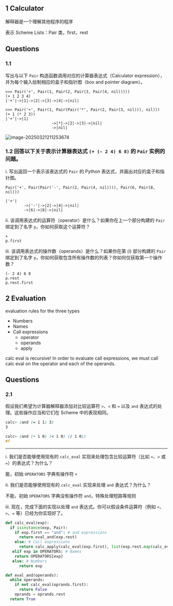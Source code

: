## 1 Calculator

解释器是一个理解其他程序的程序



表示 Scheme Lists：Pair 类，first，rest



## Questions

### 1.1

写出与以下 `Pair` 构造函数调用对应的计算器表达式（Calculator expression），并为每个输入绘制相应的盒子和指针图（box and pointer diagram）。



```shell
>>> Pair('+', Pair(1, Pair(2, Pair(3, Pair(4, nil)))))
(+ 1 2 3 4)
|'+'|->|1|->|2|->|3|->|4|->|nil|

>>> Pair('+', Pair(1, Pair(Pair('*', Pair(2, Pair(3, nil))), nil)))
(+ 1 (* 2 3))
|'+'|->|1|
					->|*|->|2|->|3|->|nil|
					->|nil|
```

![image-20250321211253674](/Users/ashing/Study/2语言框架/0SICP(CS61A)/Disc/Pic/disc11.Pic/image-20250321211253674.png)



### 1.2 回答以下关于表示计算器表达式 `(+ (- 2 4) 6 8)` 的 `Pair` 实例的问题。

i. 写出返回一个表示该表达式的 `Pair` 的 Python 表达式，并画出对应的盒子和指针图。

```shell
Pair('+', Pair(Pair('-', Pair(2, Pair(4, nil)))), Pair(6, Pair(8, nil)))

|'+'|
		->|'-'|->|2|->|4|->|nil|
		->|6|->|8|->|nil|
```



ii. 该调用表达式的运算符（operator）是什么？如果你在上一个部分构建的 `Pair` 绑定到了名字 `p`，你如何获取这个运算符？

```shell
+
p.first
```





iii. 该调用表达式的操作数（operands）是什么？如果你在第 (i) 部分构建的 `Pair` 绑定到了名字 `p`，你如何获取包含所有操作数的列表？你如何仅获取第一个操作数？

```shell
(- 2 4) 6 8
p.rest
p.rest.first
```



## 2 Evaluation

evaluation rules for the three types

- Numbers
- Names
- Call expressions
  - operator
  - operands
  - apply

calc eval is recursive! In order to evaluate call expressions, we must call calc eval on the operator and each of the operands.



## Questions

### 2.1

假设我们希望为计算器解释器添加对比较运算符 `>`、`<` 和 `=` 以及 `and` 表达式的处理。这些操作应当和它们在 Scheme 中的表现相同。

```scss
calc> (and (= 1 1) 3)
3

calc> (and (+ 1 0) (< 1 0) (/ 1 0))
#f
```

------

i. 我们是否能够使用现有的 `calc_eval` 实现来处理包含比较运算符（比如 `<`、`>` 或 `=`）的表达式？为什么？

能，初始 `OPERATORS` 字典有操作符 `+`



ii. 我们是否能够使用现有的 `calc_eval` 实现来处理 `and` 表达式？为什么？

不能，初始 `OPERATORS` 字典没有操作符 `and`，特殊处理短路等规则



iii. 现在，完成下面的实现以处理 `and` 表达式。你可以假设条件运算符（例如 `<`、`>`、`=` 等）已经为你实现好了。

```python
def calc_eval(exp):
  if isinstance(exp, Pair):
    if exp.first == "and": # and expressions 
      return eval_and(exp.rest) 
    else: # Call expressions 
      return calc_apply(calc_eval(exp.first), list(exp.rest.map(calc_eval))) 
   elif exp in OPERATORS: # Names 
    return OPERATORS[exp] 
   else: # Numbers 
      return exp

def eval_and(operands):
  while operands:
    if not calc_eval(oprands.first):
      return False
    oprands = oprands.rest
  return True
```

